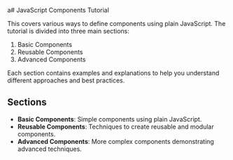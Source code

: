 a# JavaScript Components Tutorial

This covers various ways to define components using plain JavaScript. The tutorial is divided into three main sections:

1. Basic Components
2. Reusable Components
3. Advanced Components

Each section contains examples and explanations to help you understand different approaches and best practices.

## Sections

- **Basic Components**: Simple components using plain JavaScript.
- **Reusable Components**: Techniques to create reusable and modular components.
- **Advanced Components**: More complex components demonstrating advanced techniques.
